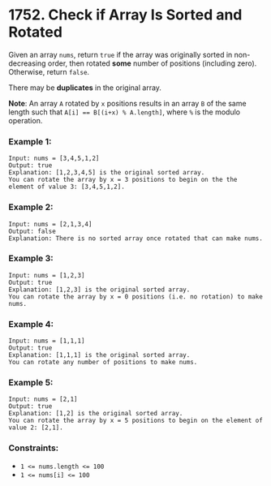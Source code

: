 # 1752. Check if Array Is Sorted and Rotated

Given an array `nums`, return `true` if the array was originally sorted in non-decreasing order, then rotated **some** number of positions (including zero). Otherwise, return `false`.

There may be **duplicates** in the original array.

**Note**: An array `A` rotated by `x` positions results in an array `B` of the same length such that `A[i] == B[(i+x) % A.length]`, where `%` is the modulo operation.

 

### Example 1:
```
Input: nums = [3,4,5,1,2]
Output: true
Explanation: [1,2,3,4,5] is the original sorted array.
You can rotate the array by x = 3 positions to begin on the the element of value 3: [3,4,5,1,2].
```
### Example 2:
```
Input: nums = [2,1,3,4]
Output: false
Explanation: There is no sorted array once rotated that can make nums.
```
### Example 3:
```
Input: nums = [1,2,3]
Output: true
Explanation: [1,2,3] is the original sorted array.
You can rotate the array by x = 0 positions (i.e. no rotation) to make nums.
```
### Example 4:
```
Input: nums = [1,1,1]
Output: true
Explanation: [1,1,1] is the original sorted array.
You can rotate any number of positions to make nums.
```
### Example 5:
```
Input: nums = [2,1]
Output: true
Explanation: [1,2] is the original sorted array.
You can rotate the array by x = 5 positions to begin on the element of value 2: [2,1].
```

### Constraints:

* `1 <= nums.length <= 100`
* `1 <= nums[i] <= 100`
